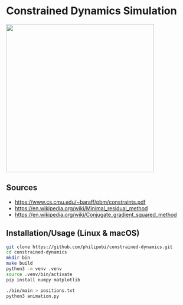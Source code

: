 # Constrained Dynamics Simulation

<img src="showcase.gif" width="400"/>

## Sources
* https://www.cs.cmu.edu/~baraff/pbm/constraints.pdf
* https://en.wikipedia.org/wiki/Minimal_residual_method
* https://en.wikipedia.org/wiki/Conjugate_gradient_squared_method

## Installation/Usage (Linux & macOS)

```sh
git clone https://github.com/philipobi/constrained-dynamics.git
cd constrained-dynamics
mkdir bin
make build
python3 -m venv .venv
source .venv/bin/activate
pip install numpy matplotlib

./bin/main > positions.txt
python3 animation.py
```
